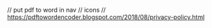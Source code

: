 // put pdf to word in nav
// icons
//  https://pdftowordencoder.blogspot.com/2018/08/privacy-policy.html